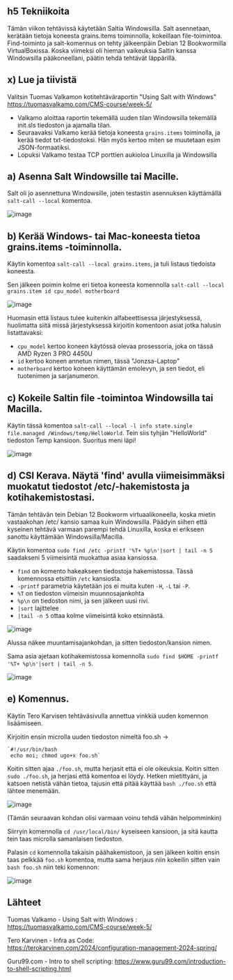 ## h5 Tekniikoita

Tämän viikon tehtävissä käytetään Saltia Windowsilla. Salt asennetaan, kerätään tietoja koneesta grains.items toiminnolla, kokeillaan file-toimintoa. Find-toiminto ja salt-komennus on tehty jälkeenpäin Debian 12 Bookwormilla VirtualBoxissa.
Koska viimeksi oli hieman vaikeuksia Saltin kanssa Windowsilla pääkoneellani, päätin tehdä tehtävät läppärillä.
## x) Lue ja tiivistä

Valitsin Tuomas Valkamon kotitehtäväraportin "Using Salt with Windows" https://tuomasvalkamo.com/CMS-course/week-5/

 - Valkamo aloittaa raportin tekemällä uuden tilan Windowsilla tekemällä init.sls tiedoston ja ajamalla tilan. 
 - Seuraavaksi Valkamo kerää tietoja koneesta `grains.items` toiminolla, ja kerää tiedot txt-tiedostoksi. Hän myös kertoo miten se muutetaan esim JSON-formaatiksi.
 - Lopuksi Valkamo testaa TCP porttien aukioloa Linuxilla ja Windowsilla


## a) Asenna Salt Windowsille tai Macille.

Salt oli jo asennettuna Windowsille, joten testastin asennuksen käyttämällä `salt-call --local` komentoa.

![image](https://github.com/jonzsa92/palvelinhallinta/assets/106398186/35c56b70-899b-4c0a-b7de-3b920f8b871a)


## b) Kerää Windows- tai Mac-koneesta tietoa grains.items -toiminnolla.

Käytin komentoa `salt-call --local grains.items`, ja tuli listaus tiedoista koneesta.

Sen jälkeen poimin kolme eri tietoa koneesta komennolla `salt-call --local grains.item id cpu_model motherboard`

![image](https://github.com/jonzsa92/palvelinhallinta/assets/106398186/55bcca2a-a24a-43d1-9d7a-f3511a72efb1)

Huomasin että listaus tulee kuitenkin alfabeettisessa järjestyksessä, huolimatta siitä missä järjestyksessä kirjoitin komentoon asiat jotka halusin listattavaksi:

  - `cpu_model` kertoo koneen käytössä olevaa prosessoria, joka on tässä AMD Ryzen 3 PRO 4450U
  - `id` kertoo koneen annetun nimen, tässä "Jonzsa-Laptop"
  - `motherboard` kertoo koneen käyttämän emolevyn, ja sen tiedot, eli tuotenimen ja sarjanumeron.

## c) Kokeile Saltin file -toimintoa Windowsilla tai Macilla.

Käytin tässä komentoa `salt-call --local -l info state.single file.managed /Windows/temp/HelloWorld`. Tein siis tyhjän "HelloWorld" tiedoston Temp kansioon. Suoritus meni läpi!

![image](https://github.com/jonzsa92/palvelinhallinta/assets/106398186/fbffd16d-d27b-4509-bcbf-88d57ff8b9d1)


## d) CSI Kerava. Näytä 'find' avulla viimeisimmäksi muokatut tiedostot /etc/-hakemistosta ja kotihakemistostasi.

Tämän tehtävän tein Debian 12 Bookworm virtuaalikoneella, koska mietin vastaakohan /etc/ kansio samaa kuin Windowsilla. Päädyin siihen että kyseinen tehtävä varmaan parempi tehdä Linuxilla, koska ei erikseen sanottu käyttämään Windowsilla/Macilla.

Käytin komentoa `sudo find /etc -printf '%T+ %p\n'|sort | tail -n 5` saadakseni 5 viimeisintä muokattua asiaa kansiossa.
   - `find` on komento hakeakseen tiedostoja hakemistossa. Tässä komennossa etsittiin `/etc` kansiosta.
   - `-printf` parametria käytetään jos ei muita kuten `-H`, `-L` tai `-P`.
   - `%T` on tiedoston viimeisin muunnosajankohta
   - `%p\n` on tiedoston nimi, ja sen jälkeen uusi rivi.
   - `|sort` lajittelee
   - `|tail -n 5` ottaa kolme viimeisintä koko etsinnästä.

![image](https://github.com/jonzsa92/palvelinhallinta/assets/106398186/eff5dbb7-3121-4ca5-a670-0787f5d4819a)

Alussa näkee muuntamisajankohdan, ja sitten tiedoston/kansion nimen.

Sama asia ajetaan kotihakemistossa komennolla `sudo find $HOME -printf '%T+ %p\n'|sort | tail -n 5`.

![image](https://github.com/jonzsa92/palvelinhallinta/assets/106398186/ccf04b1d-2368-46ac-a2ae-bd8ecc08f74e)


## e) Komennus.

Käytin Tero Karvisen tehtäväsivulla annettua vinkkiä uuden komennon lisäämiseen.

Kirjoitin ensin microlla uuden tiedoston nimeltä foo.sh -> 

    `#!/usr/bin/bash
     echo moi; chmod ugo+x foo.sh`

Koitin sitten ajaa `./foo.sh`, mutta herjasit että ei ole oikeuksia. Koitin sitten `sudo ./foo.sh`, ja herjasi että komentoa ei löydy. Hetken mietittyäni, ja katsoen netistä vähän tietoa, tajusin että pitää käyttää `bash ./foo.sh` että lähtee menemään.

![image](https://github.com/jonzsa92/palvelinhallinta/assets/106398186/986dad3f-e775-4aed-ad93-2123f153cf2e)

(Tämän seuraavan kohdan olisi varmaan voinu tehdä vähän helpomminkin)

Siirryin komennolla `cd /usr/local/bin/` kyseiseen kansioon, ja sitä kautta tein taas microlla samanlaisen tiedoston.

Palasin `cd` komennolla takaisin päähakemistoon, ja sen jälkeen koitin ensin taas pelkkää `foo.sh` komentoa, mutta sama herjaus niin kokeilin sitten vain `bash foo.sh` niin teki komennon:

![image](https://github.com/jonzsa92/palvelinhallinta/assets/106398186/99dcccb7-28cd-465e-af4e-3244afccbd2d)


## Lähteet

Tuomas Valkamo - Using Salt with Windows : https://tuomasvalkamo.com/CMS-course/week-5/

Tero Karvinen - Infra as Code: https://terokarvinen.com/2024/configuration-management-2024-spring/

Guru99.com - Intro to shell scripting: https://www.guru99.com/introduction-to-shell-scripting.html
